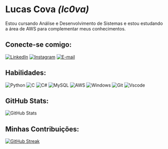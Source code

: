 # Lucas Cova *(lc0va)*
Estou cursando Análise e Desenvolvimento de Sistemas e estou estudando a área de AWS para complementar meus conhecimentos.

## Conecte-se comigo:

[![LinkedIn](https://img.shields.io/badge/LinkedIn-0077B5?style=for-the-badge&logo=linkedin&logoColor=white)](https://www.linkedin.com/in/lucas-cova/)
[![Instagram](https://img.shields.io/badge/-Instagram-%23E4405F?style=for-the-badge&logo=instagram&logoColor=white)](https://www.instagram.com/lcova_/)
[![E-mail](https://img.shields.io/badge/-Email-000?style=for-the-badge&logo=microsoft-outlook&logoColor=007BFF)](mailto:lucascova260402@outlook.com)

## Habilidades:
![Python](https://img.shields.io/badge/python-3670A0?style=for-the-badge&logo=python&logoColor=ffdd54)
![C](https://img.shields.io/badge/C-00599C?style=for-the-badge&logo=c&logoColor=white)
![C#](https://img.shields.io/badge/C%23-239120?style=for-the-badge&logo=c-sharp&logoColor=white)
![MySQL](https://img.shields.io/badge/MySQL-00000F?style=for-the-badge&logo=mysql&logoColor=white)
![AWS](https://img.shields.io/badge/AWS-000.svg?style=for-the-badge&logo=amazon-aws&logoColor=white)
![Windows](https://img.shields.io/badge/Windows-000?style=for-the-badge&logo=windows&logoColor=2CA5E0)
![Git](https://img.shields.io/badge/GIT-E44C30?style=for-the-badge&logo=git&logoColor=white)
![Vscode](https://img.shields.io/badge/Vscode-007ACC?style=for-the-badge&logo=visual-studio-code&logoColor=white)

## GitHub Stats:
![GitHub Stats](https://github-readme-stats.vercel.app/api?username=lc0va&theme=transparent&bg_color=000&border_color=30A3DC&show_icons=true&icon_color=30A3DC&title_color=E94D5F&text_color=FFF)

## Minhas Contribuições:
[![GitHub Streak](https://streak-stats.demolab.com/?user=lc0va&theme=bear&background=000&border=30A3DC&dates=FFF)](https://git.io/streak-stats)
